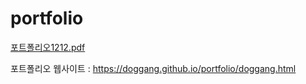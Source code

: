 # portfolio
[포트폴리오1212.pdf](https://github.com/doggang/portfolio/files/6674717/1212.pdf)

포트폴리오 웹사이트 : https://doggang.github.io/portfolio/doggang.html

